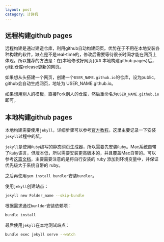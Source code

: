 ```yaml
---
layout: post
category: 计算机
---
```


## 远程构建github pages

远程构建是通过建造仓库，利用github自动构建网页。优势在于不用在本地安装各种构建的软件，缺点是不是real-time的，修改后需要等待很长时间才能在网页上体现。所以推荐的方法是：在[本地修改好网页](## 本地构建github pages)后，git到仓库release更新的网页。

如果想从头搭建一个网页，创建一个`USER_NAME.github.io`的仓库，设为public，github会自动生成网页，地址为 USER_NAME.github.io。

如果想用别人的模板，直接Fork别人的仓库，然后重命名为`USER_NAME.github.io`即可。

## 本地构建github pages

本地构建需要使用`jekyll`，详细步骤可以参考[官方教程](https://docs.github.com/cn/pages/setting-up-a-github-pages-site-with-jekyll)。这里主要记录一下安装`jekyll`过程中的坑。

`jekyll`是使用`Ruby`编写的静态网页生成器，所以需要先安装`Ruby`。Mac系统自带了`Ruby`语言，但版本低，所以需要安装更高版本的，并且覆盖Mac自带的。可以参考[这篇文档](https://onblogs.net/_posts/2020/2020-02-10-Mac%E4%B8%8A%E4%BD%BF%E7%94%A8brew%E5%8F%A6%E8%A3%85ruby%E5%92%8Cgem%E7%9A%84%E6%96%B0%E7%8E%A9%E6%B3%95/)，主要需要注意的是将自行安装的 ruby 添加到环境变量中，并保证优先级大于系统自带的 ruby。

之后再使用`gem install bundler`安装`bundler`。

使用`jekyll`创建站点：

```bash
jekyll new Folder_name --skip-bundle
```

根据需求通过`bunlder`安装依赖项：

```bash
bundle install
```

最后使用`jekyll`在本地测试站点：

```bash
bundle exec jekyll serve --watch
```






